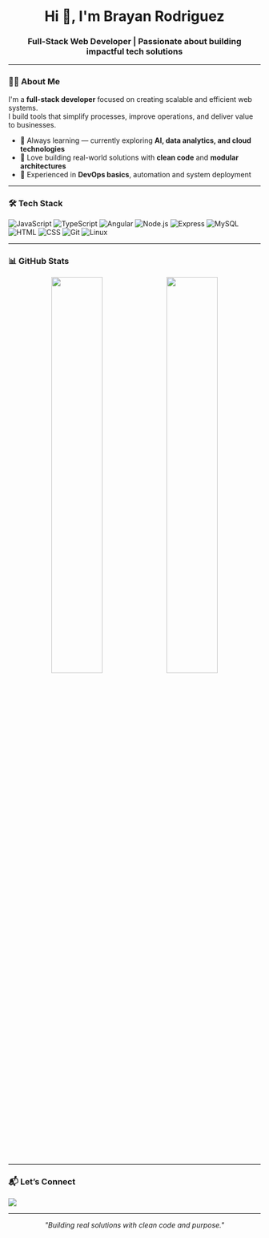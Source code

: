 <h1 align="center">Hi 👋, I'm Brayan Rodriguez</h1>
<h3 align="center">Full-Stack Web Developer | Passionate about building impactful tech solutions</h3>

---

### 🧑‍💻 About Me

I'm a **full-stack developer** focused on creating scalable and efficient web systems.  
I build tools that simplify processes, improve operations, and deliver value to businesses.

- 🧠 Always learning — currently exploring **AI, data analytics, and cloud technologies**
- 🚀 Love building real-world solutions with **clean code** and **modular architectures**
- 🔧 Experienced in **DevOps basics**, automation and system deployment

---

### 🛠️ Tech Stack

![JavaScript](https://img.shields.io/badge/-JavaScript-F7DF1E?logo=javascript&logoColor=black&style=flat)
![TypeScript](https://img.shields.io/badge/-TypeScript-3178C6?logo=typescript&logoColor=white&style=flat)
![Angular](https://img.shields.io/badge/-Angular-DD0031?logo=angular&logoColor=white&style=flat)
![Node.js](https://img.shields.io/badge/-Node.js-339933?logo=node.js&logoColor=white&style=flat)
![Express](https://img.shields.io/badge/-Express-000000?logo=express&logoColor=white&style=flat)
![MySQL](https://img.shields.io/badge/-MySQL-4479A1?logo=mysql&logoColor=white&style=flat)
![HTML](https://img.shields.io/badge/-HTML5-E34F26?logo=html5&logoColor=white&style=flat)
![CSS](https://img.shields.io/badge/-CSS3-1572B6?logo=css3&logoColor=white&style=flat)
![Git](https://img.shields.io/badge/-Git-F05032?logo=git&logoColor=white&style=flat)
![Linux](https://img.shields.io/badge/-Linux-FCC624?logo=linux&logoColor=black&style=flat)

---

### 📊 GitHub Stats

<p align="center">
  <img src="https://github-readme-stats.vercel.app/api?username=brayanrodriguez&show_icons=true&theme=radical" width="45%" />
  <img src="https://github-readme-streak-stats.herokuapp.com/?user=brayanrodriguez&theme=radical" width="45%" />
</p>

---

### 📬 Let’s Connect

<p>
  <a href="www.linkedin.com/in/brayan-alexis-rodriguez-ramirez" target="_blank">
    <img src="https://img.shields.io/badge/-LinkedIn-0077B5?logo=linkedin&logoColor=white&style=flat" />
  </a>

</p>

---

<!-- opcional -->
<!-- Puedes agregar una cita personal o frase que te defina -->
<p align="center"><i>"Building real solutions with clean code and purpose."</i></p>
